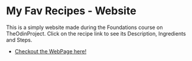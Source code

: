# My Fav Recipes - Website

This is a simply website made during the Foundations course on TheOdinProject. Click on the recipe link to see its Description, Ingredients and Steps.

- [Checkout the WebPage here!](https://Appletri.github.io/odin-recipes)